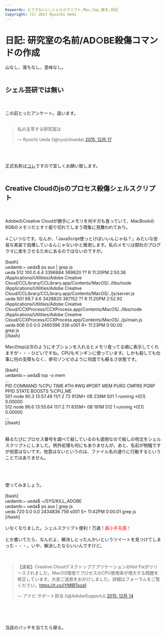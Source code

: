 ```yaml
---
Keywords: どうでもいい,シェルスクリプト,Mac,top,寝る,日記
Copyright: (C) 2017 Ryuichi Ueda
---
```


# 日記: 研究室の名前/AD○BE殺傷コマンドの作成
山なし、落ちなし、意味なし。<br />
<br />
<h2>シェル芸研では無い</h2><br />
<br />
この前とったアンケート。違います。<br />
<br />
<blockquote class="twitter-tweet" lang="ja"><p lang="ja" dir="ltr">私の主宰する研究室は</p>&mdash; Ryuichi Ueda (\@ryuichiueda) <a href="https://twitter.com/ryuichiueda/status/677502473729212416">2015, 12月 17</a></blockquote><br />
<script async src="//platform.twitter.com/widgets.js" charset="utf-8"></script><br />
<br />
正式名称は<a href="https://lab.ueda.asia/" target="_blank">コレ</a>ですので宜しくお願い致します。<br />
<br />
<h2>Creative Cloudのjsのプロセス殺傷シェルスクリプト</h2><br />
<br />
AdobeのCreative Cloudが勝手にメモリを何ギガも食っていて、MacBookの8GBのメモリだとすぐ振り切れてしまう現象に見舞われており。<br />
<br />
↓こいつらです。なんか、「JavaScript使っとけばいいんじゃね？」みたいな安易な実装で自爆しているんじゃないかと推測します。私のメモリは御社のプログラマに楽をさせるためにあるのではないのですが。<br />
<br />
[bash]<br />
uedamb:~ ueda$ ps aux | grep js<br />
ueda 512 100.0 4.4 3396884 369820 ?? R 11:20PM 2:50.36 <br />
/Applications/Utilities/Adobe Creative <br />
Cloud/CCLibrary/CCLibrary.app/Contents/MacOS/../libs/node <br />
/Applications/Utilities/Adobe Creative <br />
Cloud/CCLibrary/CCLibrary.app/Contents/MacOS/../js/server.js<br />
ueda 501 99.7 4.6 3428820 387152 ?? R 11:20PM 2:52.92 <br />
/Applications/Utilities/Adobe Creative <br />
Cloud/CCXProcess/CCXProcess.app/Contents/MacOS/../libs/node <br />
/Applications/Utilities/Adobe Creative <br />
Cloud/CCXProcess/CCXProcess.app/Contents/MacOS/../js/main.js<br />
ueda 606 0.0 0.0 2460396 336 s001 R+ 11:23PM 0:00.00 <br />
grep js<br />
[/bash]<br />
<br />
Macのtopは次のようにオプションを入れるとメモリ食ってる順に表示してくれますが・・・ひどいですね。CPUもギンギンに使っています。しかも殺しても仕事に何の支障もなく、挙句ゾンビのように何度でも蘇るさ状態です。<br />
<br />
[bash]<br />
uedamb:~ ueda$ top -o mem<br />
...<br />
PID COMMAND %CPU TIME #TH #WQ #PORT MEM PURG CMPRS PGRP PPID STATE BOOSTS %CPU_ME<br />
501 node 90.3 13:57.49 11/1 2 72 913M+ 0B 239M 501 1 running *0[1] 0.00000<br />
512 node 96.6 13:55.64 11/1 2 71 835M+ 0B 191M 512 1 running *0[1] 0.00000<br />
...<br />
[/bash]<br />
<br />
<br />
蘇るたびにプロセス番号を調べて殺しているのも面倒なので殺しの呪文をシェルスクリプトにしました。例外処理も何にもありませんが。あと、名前が物騒ですが他意はないです。他意はないというのは、ファイル名の通りに行動するということではありません。<br />
<br />
<script src="https://gist.github.com/ryuichiueda/d2c18dca992d446204aa.js"></script><br />
<br />
<br />
使ってみましょう。<br />
<br />
[bash]<br />
uedamb:~ ueda$ ~/SYS/KILL_ADOBE <br />
uedamb:~ ueda$ ps aux | grep js<br />
ueda 720 0.0 0.0 2434836 756 s001 S+ 11:42PM 0:00.01 grep js<br />
[/bash]<br />
<br />
いなくなりました。シェルスクリプト便利！万歳！<span style="color:red">超小手先感！</span><br />
<br />
とか書いてたら、なんだよ、解決しとったんかいというツイートを見つけてしまった・・・。いや、解決したならいいんですけど。<br />
<br />
<br />
<blockquote class="twitter-tweet" lang="ja"><p lang="ja" dir="ltr">【速報】Creative CloudデスクトップアプリケーションのHot Fixがリリースされました。MacOS環境でプロセスのCPU使用率が増大する問題を修正しています。大変ご迷惑をおかけしました。詳細はフォーラムをご覧ください。<a href="https://t.co/iYMlBTpza1">https://t.co/iYMlBTpza1</a></p>&mdash; アドビ サポート担当 (\@AdobeSupportJ) <a href="https://twitter.com/AdobeSupportJ/status/676210177289269249">2015, 12月 14</a></blockquote><br />
<script async src="//platform.twitter.com/widgets.js" charset="utf-8"></script><br />
<br />
<br />
当該のパッチを当てたら寝る。
